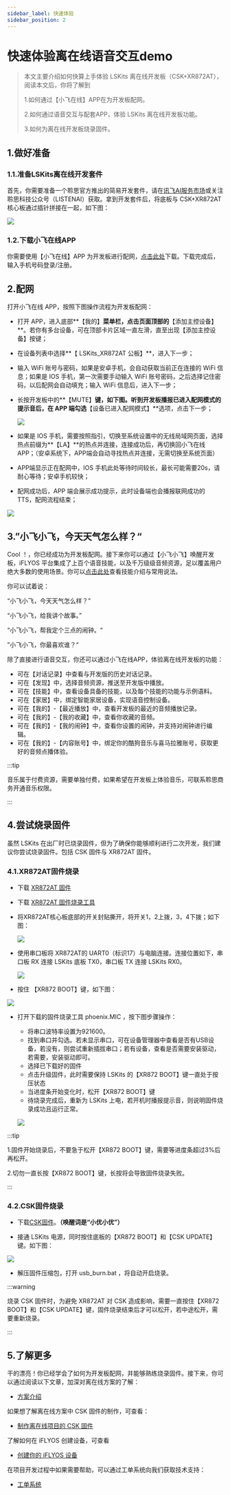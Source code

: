 ```yaml
---
sidebar_label: 快速体验
sidebar_position: 2
---
```


# 快速体验离在线语音交互demo

> 本文主要介绍如何快算上手体验 LSKits 离在线开发板（CSK+XR872AT），阅读本文后，你将了解到
>
> 1.如何通过【小飞在线】APP在为开发板配网。
>
> 2.如何通过语音交互与配套APP，体验 LSKits 离在线开发板功能。
>
> 3.如何为离在线开发板烧录固件。



## 1.做好准备

### 1.1.准备LSKits离在线开发套件

首先，你需要准备一个聆思官方推出的简易开发套件，请在[讯飞AI服务市场](https://www.aifuwus.com/onstage/cmddetail?product_type=2466)或关注聆思科技公众号（LISTENAI）获取。拿到开发套件后，将底板与 CSK+XR872AT 核心板通过插针拼接在一起，如下图：

![](./files/LSKits_XR872AT.jpg)



### 1.2.下载小飞在线APP

你需要使用【小飞在线】APP 为开发板进行配网，[点击此处](https://www.iflyos.cn/download/app/)下载。下载完成后，输入手机号码登录/注册。



## 2.配网

打开小飞在线 APP，按照下图操作流程为开发板配网：

- 打开 APP，进入底部**【我的】**菜单栏，点击页面顶部的**【添加主控设备】**。若你有多台设备，可在顶部卡片区域一直左滑，直至出现【添加主控设备】按键；

- 在设备列表中选择**【 LSKits_XR872AT 公板】**，进入下一步；

- 输入 WiFi 账号与密码，如果是安卓手机，会自动获取当前正在连接的 WiFi 信息；如果是 IOS 手机，第一次需要手动输入 WiFi 账号密码，之后选择记住密码，以后配网会自动填充；输入 WiFi 信息后，进入下一步；

- 长按开发板中的**【MUTE】**键，如下图。听到开发板播报已进入配网模式的提示音后，在 APP 端勾选**【设备已进入配网模式】**选项，点击下一步；

  ![](./files/mute.jpg)

- 如果是 IOS 手机，需要按照指引，切换至系统设置中的无线局域网页面，选择热点前缀为**【LA】**的热点并连接，连接成功后，再切换回小飞在线 APP；（安卓系统下，APP端会自动寻找热点并连接，无需切换至系统页面）

- APP端显示正在配网中，IOS 手机此处等待时间较长，最长可能需要20s，请耐心等待；安卓手机较快；

- 配网成功后，APP 端会展示成功提示，此时设备端也会播报联网成功的 TTS，配网流程结束；

![](./files/iflyhome.png)



## 3.”小飞小飞，今天天气怎么样？“

Cool ！，你已经成功为开发板配网。接下来你可以通过【小飞小飞】唤醒开发板，iFLYOS 平台集成了上百个语音技能，以及千万级级音频资源，足以覆盖用户绝大多数的使用场景。你可以[点击此处](https://www.iflyos.cn/skills)查看技能介绍与常用说法。

你可以试着说：

“小飞小飞，今天天气怎么样？”

“小飞小飞，给我讲个故事。”

“小飞小飞，帮我定个三点的闹钟。“

”小飞小飞，你最喜欢谁？“

除了直接进行语音交互，你还可以通过小飞在线APP，体验离在线开发板的功能：

- 可在【对话记录】中查看与开发版的历史对话记录。
- 可在【发现】中，选择音频资源，推送至开发版中播放。
- 可在【技能】中，查看设备具备的技能，以及每个技能的功能与示例语料。
- 可在【家居】中，绑定智能家居设备，实现语音控制设备。
- 可在【我的】-【最近播放】中，查看开发板的最近的音频播放记录。
- 可在【我的】-【我的收藏】中，查看你收藏的音频。
- 可在【我的】-【我的闹钟】中，查看你设置的闹钟，并支持对闹钟进行编辑。
- 可在【我的】-【内容账号】中，绑定你的酷狗音乐与喜马拉雅账号，获取更好的音频点播体验。

:::tip

音乐属于付费资源，需要单独付费，如果希望在开发板上体验音乐，可联系聆思商务开通音乐权限。

:::



## 4.尝试烧录固件

虽然 LSKits 在出厂时已烧录固件，但为了确保你能够顺利进行二次开发，我们建议你尝试烧录固件。包括 CSK 固件与 XR872AT 固件。

### 4.1.XR872AT固件烧录

- 下载 [XR872AT 固件](https://open.listenai.com/resource/open/doc_resource%2F%E8%BD%AF%E4%BB%B6%E5%BC%80%E5%8F%91%E6%8C%87%E5%8D%97%2F%E7%A6%BB%E5%9C%A8%E7%BA%BF%E8%BD%AF%E4%BB%B6%E5%BC%80%E5%8F%91%2F%E7%A6%BB%E5%9C%A8%E7%BA%BF%E5%9B%BA%E4%BB%B6%E7%83%A7%E5%BD%95%2Fxr_system.img)

- 下载 [XR872AT 固件烧录工具](https://open.listenai.com/resource/open/doc_resource%2F%E8%BD%AF%E4%BB%B6%E5%BC%80%E5%8F%91%E6%8C%87%E5%8D%97%2F%E7%A6%BB%E5%9C%A8%E7%BA%BF%E8%BD%AF%E4%BB%B6%E5%BC%80%E5%8F%91%2F%E7%A6%BB%E5%9C%A8%E7%BA%BF%E5%9B%BA%E4%BB%B6%E7%83%A7%E5%BD%95%2Fxradio_phoenixMC_v3.1.0909b.zip)

- 将XR872AT核心板底部的开关封贴撕开，将开关1，2上拨，3，4下拨；如下图：

  ![](./files/XR872AT_switch.png)

  

- 使用串口板将 XR872AT的 UART0（标识17）与电脑连接。连接位置如下，串口板 RX 连接 LSKits 底板 TX0，串口板 TX 连接 LSKits RX0。 

  ![](./files/XR872AT_UART.png)

- 按住 【XR872 BOOT】键，如下图：

![](./files/XR872AT_boot.png)

- 打开下载的固件烧录工具 phoenix.MIC ，按下图步骤操作：

  - 将串口波特率设置为921600。
  - 找到串口并勾选。若未显示串口，可在设备管理器中查看是否有USB设备，若没有，则尝试重新插拔串口；若有设备，查看是否需要安装驱动，若需要，安装驱动即可。
  - 选择已下载好的固件
  - 点击升级固件，此时需要保持 LSKits 的【XR872 BOOT】键一直处于按压状态
  - 当进度条开始变化时，松开【XR872 BOOT】键
  - 待烧录完成后，重新为 LSKits 上电，若开机时播报提示音，则说明固件烧录成功且运行正常。

  ![](./files/XR872AT_burn.png)

:::tip

1.固件开始烧录后，不要急于松开【XR872 BOOT】键，需要等进度条超过3%后再松开。

2.切勿一直长按【XR872 BOOT】键，长按将会导致固件烧录失败。

:::



### 4.2.CSK固件烧录

- 下载[CSK固件](https://open.listenai.com/resource/open/doc_resource%2F%E8%BD%AF%E4%BB%B6%E5%BC%80%E5%8F%91%E6%8C%87%E5%8D%97%2F%E7%A6%BB%E5%9C%A8%E7%BA%BF%E8%BD%AF%E4%BB%B6%E5%BC%80%E5%8F%91%2F%E7%A6%BB%E5%9C%A8%E7%BA%BF%E5%9B%BA%E4%BB%B6%E7%83%A7%E5%BD%95%2Fcsk4002.zip)。**（唤醒词是“小优小优”）**

- 接通 LSKits 电源，同时按住底板的【XR872 BOOT】和【CSK UPDATE】键。如下图：

![](./files/csk_boot.png)

- 解压固件压缩包，打开 usb_burn.bat ，将自动开启烧录。

:::warning

烧录 CSK 固件时，为避免 XR872AT 对 CSK 造成影响，需要一直按住【XR872 BOOT】和【CSK UPDATE】键，固件烧录结束后才可以松开，若中途松开，需要重新烧录。

:::



## 5.了解更多

干的漂亮！你已经学会了如何为开发板配网，并能够熟练烧录固件。接下来，你可以通过阅读以下文章，加深对离在线方案的了解：

- [方案介绍](/AIsolution/dsp/Quick_start/developer_guides)

如果想了解离在线方案中 CSK 固件的制作，可查看：

- [制作离在线项目的 CSK 固件](/AIsolution/dsp/firmware_development/CSK_online_firmware)

了解如何在 iFLYOS 创建设备，可查看

- [创建你的 iFLYOS 设备](/AIsolution/dsp/firmware_development/Create_iFLYOS_equipment)

在项目开发过程中如果需要帮助，可以通过工单系统向我们获取技术支持：

- [工单系统](https://open.listenai.com/cloud_project)
